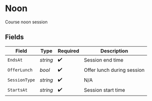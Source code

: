 # Noon

Course noon session


## Fields

| Field                      | Type                       | Required                   | Description                |
| -------------------------- | -------------------------- | -------------------------- | -------------------------- |
| `EndsAt`                   | *string*                   | :heavy_check_mark:         | Session end time           |
| `OfferLunch`               | *bool*                     | :heavy_check_mark:         | Offer lunch during session |
| `SessionType`              | *string*                   | :heavy_check_mark:         | N/A                        |
| `StartsAt`                 | *string*                   | :heavy_check_mark:         | Session start time         |